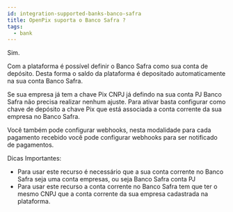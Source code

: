 ```yaml
---
id: integration-supported-banks-banco-safra
title: OpenPix suporta o Banco Safra ?
tags:
  - bank
---
```


Sim.

Com a plataforma é possível definir o Banco Safra como sua conta de depósito. Desta forma o saldo da plataforma é depositado automaticamente na sua conta Banco Safra.

Se sua empresa já tem a chave Pix CNPJ já defindo na sua conta PJ Banco Safra não precisa realizar nenhum ajuste. Para ativar basta configurar como chave de depósito a chave Pix que está associada a conta corrente da sua empresa no Banco Safra.

Você também pode configurar webhooks, nesta modalidade para cada pagamento recebido você pode configurar webhooks para ser notificado de pagamentos.

Dicas Importantes:

- Para usar este recurso é necessário que a sua conta corrente no Banco Safra seja uma conta empresas, ou seja Banco Safra conta PJ
- Para usar este recurso a conta corrente no Banco Safra tem que ter o mesmo CNPJ que a conta corrente da sua empresa cadastrada na plataforma.

